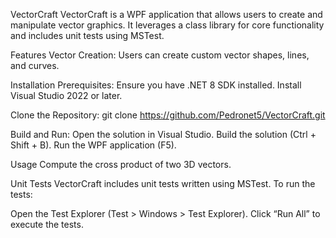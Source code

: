 VectorCraft
VectorCraft is a WPF application that allows users to create and manipulate vector graphics. It leverages a class library for core functionality and includes unit tests using MSTest.

Features
Vector Creation: Users can create custom vector shapes, lines, and curves.

Installation
Prerequisites:
Ensure you have .NET 8 SDK installed.
Install Visual Studio 2022 or later.

Clone the Repository:
git clone https://github.com/Pedronet5/VectorCraft.git

Build and Run:
Open the solution in Visual Studio.
Build the solution (Ctrl + Shift + B).
Run the WPF application (F5).

Usage
Compute the cross product of two 3D vectors.

Unit Tests
VectorCraft includes unit tests written using MSTest. To run the tests:

Open the Test Explorer (Test > Windows > Test Explorer).
Click “Run All” to execute the tests.
